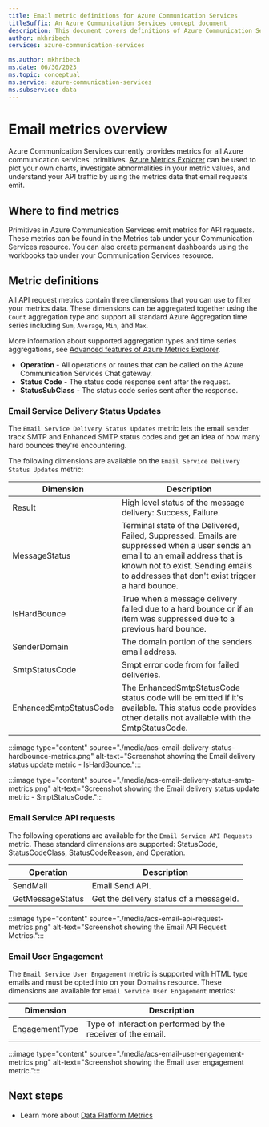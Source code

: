 ```yaml
---
title: Email metric definitions for Azure Communication Services
titleSuffix: An Azure Communication Services concept document
description: This document covers definitions of Azure Communication Services email metrics available in the Azure portal.
author: mkhribech
services: azure-communication-services

ms.author: mkhribech
ms.date: 06/30/2023
ms.topic: conceptual
ms.service: azure-communication-services
ms.subservice: data
---
```

# Email metrics overview

Azure Communication Services currently provides metrics for all Azure communication services' primitives. [Azure Metrics Explorer](../../azure-monitor/essentials/metrics-getting-started.md) can be used to plot your own charts, investigate abnormalities in your metric values, and understand your API traffic by using the metrics data that email requests emit.

## Where to find metrics

Primitives in Azure Communication Services emit metrics for API requests. These metrics can be found in the Metrics tab under your Communication Services resource. You can also create permanent dashboards using the workbooks tab under your Communication Services resource.

## Metric definitions

All API request metrics contain three dimensions that you can use to filter your metrics data. These dimensions can be aggregated together using the `Count` aggregation type and support all standard Azure Aggregation time series including `Sum`, `Average`, `Min`, and `Max`.

More information about supported aggregation types and time series aggregations, see  [Advanced features of Azure Metrics Explorer](../../azure-monitor/essentials/metrics-charts.md#aggregation).

- **Operation** - All operations or routes that can be called on the Azure Communication Services Chat gateway.
- **Status Code** - The status code response sent after the request.
- **StatusSubClass** - The status code series sent after the response. 

### Email Service Delivery Status Updates
The `Email Service Delivery Status Updates` metric lets the email sender track SMTP and Enhanced SMTP status codes and get an idea of how many hard bounces they're encountering.

The following dimensions are available on the `Email Service Delivery Status Updates` metric:

| Dimension    | Description                                                                                    |
| -------------------- | ---------------------------------------------------------------------------------------------- |
| Result       | High level status of the message delivery: Success, Failure. |
| MessageStatus       | Terminal state of the Delivered, Failed, Suppressed. Emails are suppressed when a user sends an email to an email address that is known not to exist. Sending emails to addresses that don't exist trigger a hard bounce. |
| IsHardBounce       | True when a message delivery failed due to a hard bounce or if an item was suppressed due to a previous hard bounce. |
| SenderDomain       | The domain portion of the senders email address. |
| SmtpStatusCode       | Smpt error code from for failed deliveries. |
| EnhancedSmtpStatusCode       | The EnhancedSmtpStatusCode status code will be emitted if it's available. This status code provides other details not available with the SmtpStatusCode. |

:::image type="content" source="./media/acs-email-delivery-status-hardbounce-metrics.png" alt-text="Screenshot showing the Email delivery status update metric - IsHardBounce.":::

:::image type="content" source="./media/acs-email-delivery-status-smtp-metrics.png" alt-text="Screenshot showing the Email delivery status update metric - SmptStatusCode.":::

### Email Service API requests

The following operations are available for the `Email Service API Requests` metric. These standard dimensions are supported: StatusCode, StatusCodeClass, StatusCodeReason, and Operation.

| Operation    | Description                                                                                    |
| -------------------- | ---------------------------------------------------------------------------------------------- |
| SendMail       | Email Send API. |
| GetMessageStatus       | Get the delivery status of a messageId. |

:::image type="content" source="./media/acs-email-api-request-metrics.png" alt-text="Screenshot showing the Email API Request Metrics.":::

### Email User Engagement

The `Email Service User Engagement` metric is supported with HTML type emails and must be opted into on your Domains resource. These dimensions are available for `Email Service User Engagement` metrics:

| Dimension    | Description                                                                                    |
| -------------------- | ---------------------------------------------------------------------------------------------- |
| EngagementType       | Type of interaction performed by the receiver of the email. |

:::image type="content" source="./media/acs-email-user-engagement-metrics.png" alt-text="Screenshot showing the Email user engagement metric.":::

## Next steps

- Learn more about [Data Platform Metrics](../../azure-monitor/essentials/data-platform-metrics.md)
